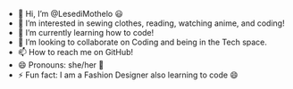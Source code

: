 - 👋 Hi, I’m @LesediMothelo 😃
- 👀 I’m interested in sewing clothes, reading, watching anime, and coding! 
- 🌱 I’m currently learning how to code!
- 💞️ I’m looking to collaborate on Coding and being in the Tech space.
- 📫 How to reach me on GitHub! 
- 😄 Pronouns: she/her 💜
- ⚡ Fun fact: I am a Fashion Designer also learning to code 😄

<!---
LesediMothelo/LesediMothelo is a ✨ special ✨ repository because its `README.md` (this file) appears on your GitHub profile.
You can click the Preview link to take a look at your changes.
--->

